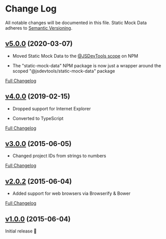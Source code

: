 Change Log
====================================================================================================
All notable changes will be documented in this file.
Static Mock Data adheres to [Semantic Versioning](http://semver.org/).



[v5.0.0](https://github.com/JS-DevTools/static-mock-data/tree/v5.0.0) (2020-03-07)
----------------------------------------------------------------------------------------------------

- Moved Static Mock Data to the [@JSDevTools scope](https://www.npmjs.com/org/jsdevtools) on NPM

- The "static-mock-data" NPM package is now just a wrapper around the scoped "@jsdevtools/static-mock-data" package

[Full Changelog](https://github.com/JS-DevTools/static-mock-data/compare/v4.0.2...v5.0.0)



[v4.0.0](https://github.com/JS-DevTools/static-mock-data/tree/v4.0.0) (2019-02-15)
----------------------------------------------------------------------------------------------------

- Dropped support for Internet Explorer

- Converted to TypeScript

[Full Changelog](https://github.com/JS-DevTools/static-mock-data/compare/v3.2.14...v4.0.0)



[v3.0.0](https://github.com/JS-DevTools/static-mock-data/tree/v3.0.0) (2015-06-05)
----------------------------------------------------------------------------------------------------

- Changed project IDs from strings to numbers

[Full Changelog](https://github.com/JS-DevTools/static-mock-data/compare/v2.0.5...v3.0.0)



[v2.0.2](https://github.com/JS-DevTools/static-mock-data/tree/v2.0.2) (2015-06-04)
----------------------------------------------------------------------------------------------------

- Added support for web browsers via Browserify & Bower

[Full Changelog](https://github.com/JS-DevTools/static-mock-data/compare/v1.0.0...v2.0.2)



[v1.0.0](https://github.com/JS-DevTools/static-mock-data/tree/v1.0.0) (2015-06-04)
----------------------------------------------------------------------------------------------------

Initial release 🎉
